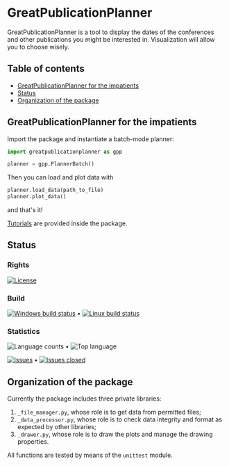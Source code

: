 # GreatPublicationPlanner

GreatPublicationPlanner is a tool to display the dates of the conferences and other publications 
you might be interested in.
Visualization will allow you to choose wisely.


## Table of contents

- [GreatPublicationPlanner for the impatients](#greatpublicationplanner-for-the-impatients)
- [Status](#status)
- [Organization of the package](#organization-of-the-package)


## GreatPublicationPlanner for the impatients


Import the package and instantiate a batch-mode planner:
```python
import greatpublicationplanner as gpp

planner = gpp.PlannerBatch()
```

Then you can load and plot data with
```python
planner.load_data(path_to_file)
planner.plot_data()
```
and that's it!

[Tutorials](./greatpublicationplanner/tutorials) are provided inside the package.


## Status


### Rights

[![License](https://img.shields.io/github/license/Arkh42/GreatPublicationPlanner?color=blue)](LICENSE)

### Build

[![Windows build status](https://img.shields.io/github/workflow/status/Arkh42/GreatPublicationPlanner/WIN-pythonpackage?label=Windows%20build)](https://github.com/Arkh42/GreatPublicationPlanner/actions?query=workflow%3AWIN-pythonpackage)
&bull;
[![Linux build status](https://img.shields.io/github/workflow/status/Arkh42/GreatPublicationPlanner/LIN-pythonpackage?label=Linux%20build)](https://github.com/Arkh42/GreatPublicationPlanner/actions?query=workflow%3ALIN-pythonpackage)

### Statistics

![Language counts](https://img.shields.io/github/languages/count/Arkh42/GreatPublicationPlanner)
&bull;
![Top language](https://img.shields.io/github/languages/top/Arkh42/GreatPublicationPlanner)

[![Issues](https://img.shields.io/github/issues-raw/Arkh42/GreatPublicationPlanner)](https://github.com/Arkh42/GreatPublicationPlanner/issues?q=is%3Aopen+is%3Aissue)
&bull;
[![Issues closed](https://img.shields.io/github/issues-closed-raw/Arkh42/GreatPublicationPlanner)](https://github.com/Arkh42/GreatPublicationPlanner/issues?q=is%3Aissue+is%3Aclosed)


## Organization of the package

Currently the package includes three private libraries:
1. `_file_manager.py`, whose role is to get data from permitted files;
2. `_data_processor.py`, whose role is to check data integrity and format as expected by other libraries;
3. `_drawer.py`, whose role is to draw the plots and manage the drawing properties.

All functions are tested by means of the `unittest` module.
